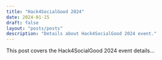 ```yaml
---
title: "Hack4SocialGood 2024"
date: 2024-01-15
draft: false
layout: "posts/posts"  
description: "Details about Hack4SocialGood 2024 event."
---
```


This post covers the Hack4SocialGood 2024 event details...

